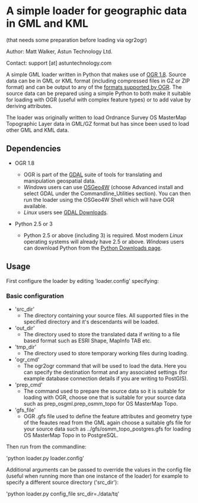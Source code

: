 # A simple loader for geographic data in GML and KML #
(that needs some preparation before loading via ogr2ogr)

Author: Matt Walker, Astun Technology Ltd.

Contact: support [at] astuntechnology.com

A simple GML loader written in Python that makes use of [OGR 1.8](http://www.gdal.org/ogr/). Source data can be in GML or KML format (including compressed files in GZ or ZIP format) and can be output to any of the [formats supported by OGR](http://www.gdal.org/ogr/ogr_formats.html). The source data can be prepared using a simple Python to both make it suitable for loading with OGR (useful with complex feature types) or to add value by deriving attributes.

The loader was originally written to load Ordnance Survey OS MasterMap Topographic Layer data in GML/GZ format but has since been used to load other GML and KML data.

## Dependencies ##

* OGR 1.8
  * OGR is part of the [GDAL](http://www.gdal.org/ogr/) suite of tools for translating and manipulation geospatial data.
  * *Windows* users can use [OSGeo4W](http://trac.osgeo.org/osgeo4w/) (choose Advanced install and select GDAL under the Commandline_Utilities section). You can then run the loader using the OSGeo4W Shell which will have OGR available.
  * *Linux* users see [GDAL Downloads](http://trac.osgeo.org/gdal/wiki/DownloadingGdalBinaries).

* Python 2.5 or 3
  * Python 2.5 or above (including 3) is required. Most modern *Linux* operating systems will already have 2.5 or above. *Windows* users can download Python  from the [Python Downloads page](http://www.python.org/download/releases/).

## Usage ##

First configure the loader by editing 'loader.config' specifying:

### Basic configuration ###

* 'src_dir'
  * The directory containing your source files. All supported files in the specified directory and it's descendants will be loaded.
* 'out_dir'
  * The directory used to store the translated data if writing to a file based format such as ESRI Shape, MapInfo TAB etc.
* 'tmp_dir'
  * The directory used to store temporary working files during loading.
* 'ogr_cmd'
  * The ogr2ogr command that will be used to load the data. Here you can specify the destination format and any associated settings (for example database connection details if you are writing to PostGIS).
* 'prep_cmd'
  * The command used to prepare the source data so it is suitable for loading with OGR, choose one that is suitable for your source data such as prep_osgml.prep_osmm_topo for OS MasterMap Topo.
* 'gfs_file'
  * OGR .gfs file used to define the feature attributes and geometry type of the feautes read from the GML again choose a suitable gfs file for your source data such as ../gfs/osmm_topo_postgres.gfs for loading OS MasterMap Topo in to PostgreSQL.

Then run from the commandline:

'python loader.py loader.config'

Additional arguments can be passed to override the values in the config file (useful when running more than one instance of the loader) for example to specify a different source directory ('src_dir'):

'python loader.py config_file src_dir=./data/tq'
